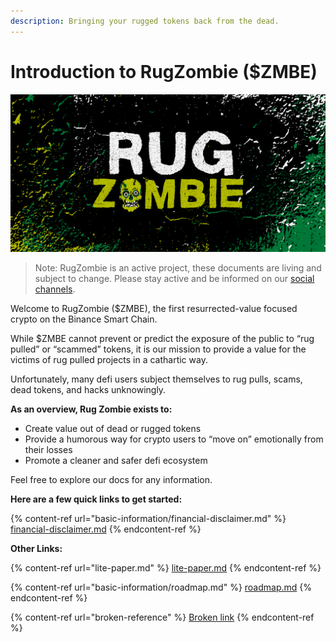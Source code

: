 ```yaml
---
description: Bringing your rugged tokens back from the dead.
---
```


# Introduction to RugZombie ($ZMBE)

![Welcome to RugZombie](<.gitbook/assets/6 (1).png>)

> Note: RugZombie is an active project, these documents are living and subject to change. Please stay active and be informed on our [social channels](other-links/socials.md).

Welcome to RugZombie ($ZMBE), the first resurrected-value focused crypto on the Binance Smart Chain. 

While $ZMBE cannot prevent or predict the exposure of the public to “rug pulled” or “scammed” tokens, it is our mission to provide a value for the victims of rug pulled projects in a cathartic way.

Unfortunately, many defi users subject themselves to rug pulls, scams, dead tokens, and hacks unknowingly. 

**As an overview, Rug Zombie exists to:**

* Create value out of dead or rugged tokens
* Provide a humorous way for crypto users to “move on” emotionally from their losses
* Promote a cleaner and safer defi ecosystem

Feel free to explore our docs for any information.

**Here are a few quick links to get started:**

{% content-ref url="basic-information/financial-disclaimer.md" %}
[financial-disclaimer.md](basic-information/financial-disclaimer.md)
{% endcontent-ref %}

**Other Links:**

{% content-ref url="lite-paper.md" %}
[lite-paper.md](lite-paper.md)
{% endcontent-ref %}

{% content-ref url="basic-information/roadmap.md" %}
[roadmap.md](basic-information/roadmap.md)
{% endcontent-ref %}

{% content-ref url="broken-reference" %}
[Broken link](broken-reference)
{% endcontent-ref %}

